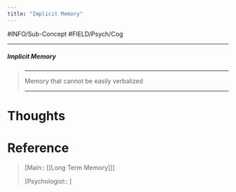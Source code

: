 ```yaml
---
title: "Implicit Memory"
---
```



#INFO/Sub-Concept #FIELD/Psych/Cog 

---


##### Implicit Memory
> ------------------------------------------------------------
> Memory that cannot be easily verbalized
>
> ------------------------------------------------------------

# Thoughts

# Reference

> [Main:: [[Long Term Memory]]]
>
> [Psychologist:: ]

